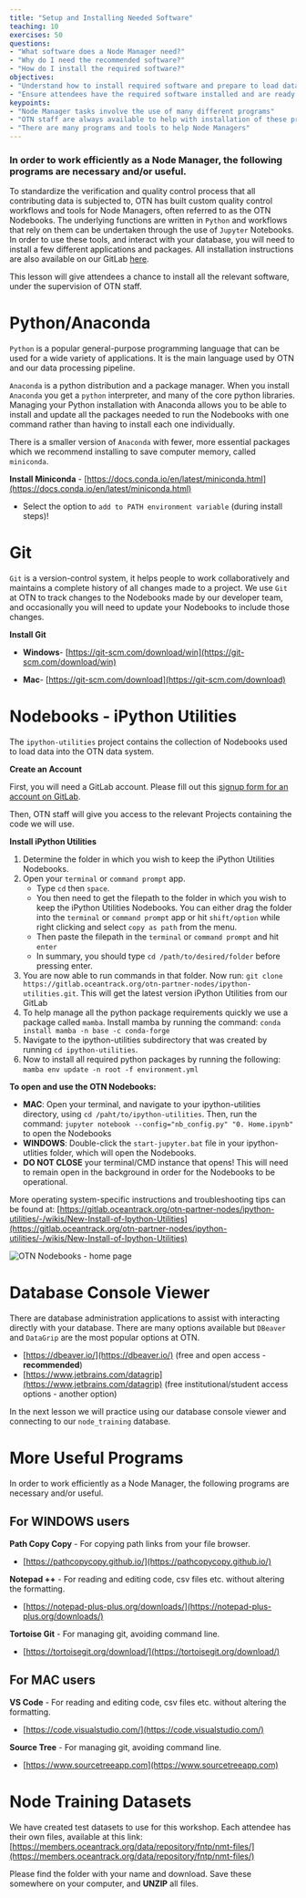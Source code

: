 ```yaml
---
title: "Setup and Installing Needed Software"
teaching: 10
exercises: 50
questions:
- "What software does a Node Manager need?"
- "Why do I need the recommended software?"
- "How do I install the required software?"
objectives:
- "Understand how to install required software and prepare to load data"
- "Ensure attendees have the required software installed and are ready to use it"
keypoints:
- "Node Manager tasks involve the use of many different programs"
- "OTN staff are always available to help with installation of these programs or any issues"
- "There are many programs and tools to help Node Managers"
---
```


### In order to work efficiently as a Node Manager, the following programs are necessary and/or useful.

To standardize the verification and quality control process that all contributing data is subjected to, OTN has built custom quality control workflows and tools for Node Managers, often referred to as the OTN Nodebooks. The underlying functions are written in `Python` and workflows that rely on them can be undertaken through the use of `Jupyter` Notebooks. In order to use these tools, and interact with your database, you will need to install a few different applications and packages. All installation instructions are also available on our GitLab [here](https://gitlab.oceantrack.org/otn-partner-nodes/ipython-utilities/-/wikis/home). 

This lesson will give attendees a chance to install all the relevant software, under the supervision of OTN staff.

# Python/Anaconda

`Python` is a popular general-purpose programming language that can be used for a wide variety of applications. It is the main language used by OTN and our data processing pipeline.

`Anaconda` is a python distribution and a package manager. When you install `Anaconda` you get a `python` interpreter, and many of the core python libraries. Managing your Python installation with Anaconda allows you to be able to install and update all the packages needed to run the Nodebooks with one command rather than having to install each one individually. 

There is a smaller version of `Anaconda` with fewer, more essential packages which we recommend installing to save computer memory, called `miniconda`.

 **Install Miniconda** - [https://docs.conda.io/en/latest/miniconda.html](https://docs.conda.io/en/latest/miniconda.html)
  - Select the option to `add to PATH environment variable` (during install steps)!


# Git

`Git` is a version-control system, it helps people to work collaboratively and maintains a complete history of all changes made to a project. We use `Git` at OTN to track changes to the Nodebooks made by our developer team, and occasionally you will need to update your Nodebooks to include those changes.

**Install Git** 

- **Windows**- [https://git-scm.com/download/win](https://git-scm.com/download/win)

- **Mac**- [https://git-scm.com/download](https://git-scm.com/download)


# Nodebooks - iPython Utilities 
The `ipython-utilities` project contains the collection of Nodebooks used to load data into the OTN data system.

**Create an Account**

First, you will need a GitLab account. Please fill out this [signup form for an account on GitLab](https://gitlab.oceantrack.org/users/sign_up).

Then, OTN staff will give you access to the relevant Projects containing the code we will use.

**Install iPython Utilities** 

1. Determine the folder in which you wish to keep the iPython Utilities Nodebooks.
1. Open your `terminal` or `command prompt` app. 
   * Type `cd` then `space`. 
   * You then need to get the filepath to the folder in which you wish to keep the iPython Utilities Nodebooks. You can either drag the folder into the `terminal` or `command prompt` app or hit `shift/option` while right clicking and select `copy as path` from the menu.
   * Then paste the filepath in the `terminal` or `command prompt` and hit `enter`
   * In summary, you should type `cd /path/to/desired/folder` before pressing enter.
1. You are now able to run commands in that folder. Now run: `git clone https://gitlab.oceantrack.org/otn-partner-nodes/ipython-utilities.git`. This will get the latest version iPython Utilities from our GitLab
1. To help manage all the python package requirements quickly we use a package called `mamba`. Install mamba by running the command: `conda install mamba -n base -c conda-forge`
1. Navigate to the ipython-utilities subdirectory that was created by running `cd ipython-utilities`.
1. Now to install all required python packages by running the following: `mamba env update -n root -f environment.yml`

**To open and use the OTN Nodebooks:**
- **MAC**: Open your terminal, and navigate to your ipython-utilities directory, using `cd /paht/to/ipython-utilities`. Then, run the command: `jupyter notebook --config="nb_config.py" "0. Home.ipynb"` to open the Nodebooks
- **WINDOWS**: Double-click the `start-jupyter.bat` file in your ipython-utlities folder, which will open the Nodebooks.
- **DO NOT CLOSE** your terminal/CMD instance that opens! This will need to remain open in the background in order for the Nodebooks to be operational.

More operating system-specific instructions and troubleshooting tips can be found at: [https://gitlab.oceantrack.org/otn-partner-nodes/ipython-utilities/-/wikis/New-Install-of-Ipython-Utilities](https://gitlab.oceantrack.org/otn-partner-nodes/ipython-utilities/-/wikis/New-Install-of-Ipython-Utilities)

![OTN Nodebooks - home page](../fig/home_page.JPG)

# Database Console Viewer

There are database administration applications to assist with interacting directly with your database. There are many options available but `DBeaver` and `DataGrip` are the most popular options at OTN. 

* [https://dbeaver.io/](https://dbeaver.io/) (free and open access - **recommended**)
* [https://www.jetbrains.com/datagrip](https://www.jetbrains.com/datagrip) (free institutional/student access options - another option)

In the next lesson we will practice using our database console viewer and connecting to our `node_training` database.

# More Useful Programs

In order to work efficiently as a Node Manager, the following programs are necessary and/or useful.

## For WINDOWS users

**Path Copy Copy** - For copying path links from your file browser.
* [https://pathcopycopy.github.io/](https://pathcopycopy.github.io/)

**Notepad ++** - For reading and editing code, csv files etc. without altering the formatting.
* [https://notepad-plus-plus.org/downloads/](https://notepad-plus-plus.org/downloads/)

**Tortoise Git** - For managing git, avoiding command line.
* [https://tortoisegit.org/download/](https://tortoisegit.org/download/)

## For MAC users

**VS Code** - For reading and editing code, csv files etc. without altering the formatting.
* [https://code.visualstudio.com/](https://code.visualstudio.com/)

**Source Tree** - For managing git, avoiding command line.
* [https://www.sourcetreeapp.com](https://www.sourcetreeapp.com)

# Node Training Datasets

We have created test datasets to use for this workshop. Each attendee has their own files, available at this link: [https://members.oceantrack.org/data/repository/fntp/nmt-files/](https://members.oceantrack.org/data/repository/fntp/nmt-files/)


Please find the folder with your name and download. Save these somewhere on your computer, and **UNZIP** all files.

